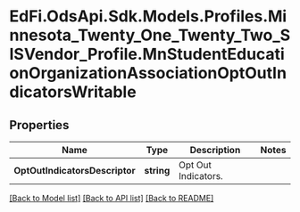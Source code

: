 # EdFi.OdsApi.Sdk.Models.Profiles.Minnesota_Twenty_One_Twenty_Two_SISVendor_Profile.MnStudentEducationOrganizationAssociationOptOutIndicatorsWritable
## Properties

Name | Type | Description | Notes
------------ | ------------- | ------------- | -------------
**OptOutIndicatorsDescriptor** | **string** | Opt Out Indicators. | 

[[Back to Model list]](../README.md#documentation-for-models) [[Back to API list]](../README.md#documentation-for-api-endpoints) [[Back to README]](../README.md)

